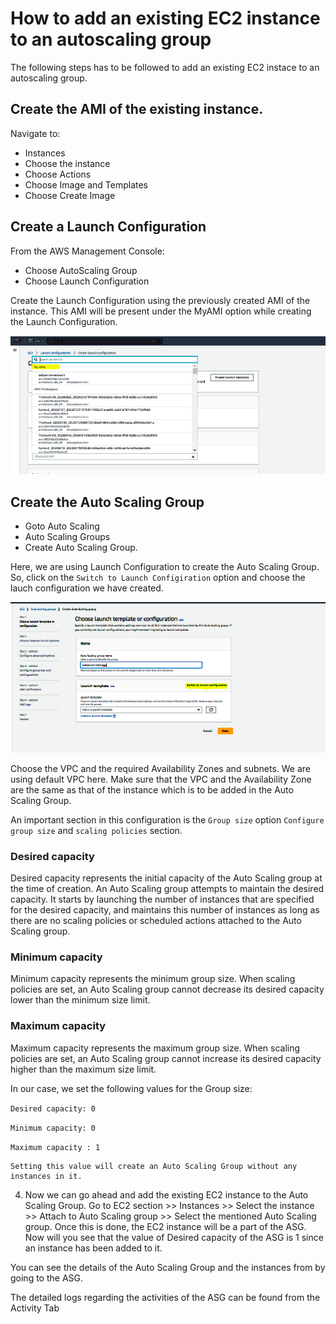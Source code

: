 # How to add an existing EC2 instance to an autoscaling group
The following steps has to be followed to add an existing EC2 instace to an autoscaling group.

## Create the AMI of the existing instance.
Navigate to:
* Instances
* Choose the instance
* Choose Actions
* Choose Image and Templates
* Choose Create Image
 
## Create a Launch Configuration
From the AWS Management Console:
* Choose AutoScaling Group
* Choose Launch Configuration

Create the Launch Configuration using the previously created AMI of the instance. This AMI will be present under the MyAMI option while creating the Launch Configuration.
 
 ![](./images/myAMI.png)

## Create the Auto Scaling Group
* Goto Auto Scaling
* Auto Scaling Groups
* Create Auto Scaling Group.

Here, we are using Launch Configuration to create the Auto Scaling Group. So, click on the ```Switch to Launch Configiration``` option and choose the lauch configuration we have created.

![](./images/launchConfig.png)
  
Choose the VPC and the required Availability Zones and subnets. We are using default VPC here. Make sure that the VPC and the Availability Zone are the same as that of the instance which is to be added in the Auto Scaling Group.

An important section in this configuration is the
```Group size``` option ```Configure group size``` and ```scaling policies``` section.

### Desired capacity
Desired capacity represents the initial capacity of the Auto Scaling group at the time of creation. An Auto Scaling group attempts to maintain the desired capacity. It starts by launching the number of instances that are specified for the desired capacity, and maintains this number of instances as long as there are no scaling policies or scheduled actions attached to the Auto Scaling group.
### Minimum capacity
Minimum capacity represents the minimum group size. When scaling policies are set, an Auto Scaling group cannot decrease its desired capacity lower than the minimum size limit.
### Maximum capacity
Maximum capacity represents the maximum group size. When scaling policies are set, an Auto Scaling group cannot increase its desired capacity higher than the maximum size limit.

In our case, we set the following values for the Group size:

```Desired capacity: 0```

```Minimum capacity: 0```

```Maximum capacity : 1```

```
Setting this value will create an Auto Scaling Group without any instances in it.
```

4) Now we can go ahead and add the existing EC2 instance to the Auto Scaling Group. 
Go to EC2 section >> Instances >> Select the instance >> Attach to Auto Scaling group >> Select the mentioned Auto Scaling group.
Once this is done, the EC2 instance will be a part of the ASG. Now will you see that the value of Desired capacity of the ASG is 1 since an instance has been added to it. 
 
You can see the details  of the Auto Scaling Group and the instances from by going to the ASG.

 
The detailed logs regarding the activities of the ASG can be found from the Activity Tab
 




